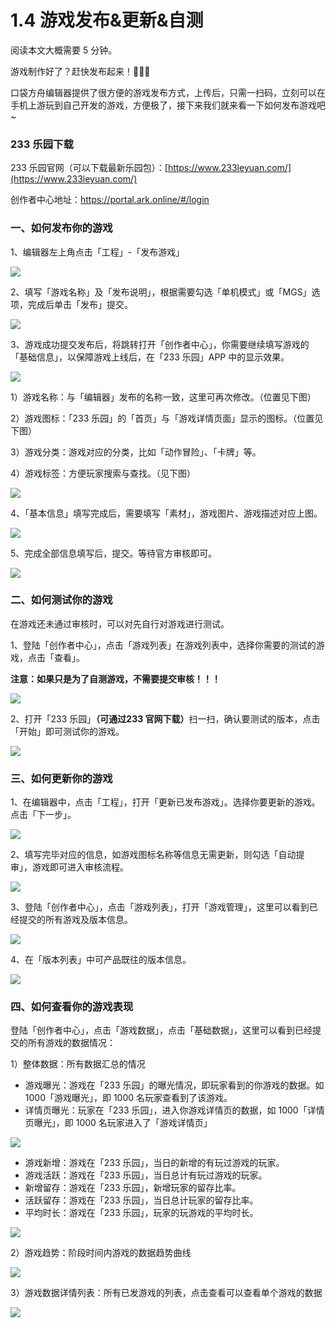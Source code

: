 # 1.4 游戏发布&更新&自测

阅读本文大概需要 5 分钟。

游戏制作好了？赶快发布起来！🎉🎉🎉

口袋方舟编辑器提供了很方便的游戏发布方式，上传后，只需一扫码，立刻可以在手机上游玩到自己开发的游戏，方便极了，接下来我们就来看一下如何发布游戏吧~

### 233 乐园下载

233 乐园官网（可以下载最新乐园包）：[https://www.233leyuan.com/](https://www.233leyuan.com/)

创作者中心地址：https://portal.ark.online/#/login

### 一、如何发布你的游戏

1、编辑器左上角点击「工程」-「发布游戏」

![](https://wstatic-a1.233leyuan.com/productdocs/static/boxcn3R0DjcBVExEZyXzHSSviUe.png)

2、填写「游戏名称」及「发布说明」，根据需要勾选「单机模式」或「MGS」选项，完成后单击「发布」提交。

![](https://wstatic-a1.233leyuan.com/productdocs/static/boxcn7sQzjLm9UpjjCLDXr3VyFe.png)

3、游戏成功提交发布后，将跳转打开「创作者中心」，你需要继续填写游戏的「基础信息」，以保障游戏上线后，在「233 乐园」APP 中的显示效果。

![](https://wstatic-a1.233leyuan.com/productdocs/static/boxcnU3Qo6xKGPrVWduHgHizpqg.png)

1）游戏名称：与「编辑器」发布的名称一致，这里可再次修改。（位置见下图）

2）游戏图标：「233 乐园」的「首页」与「游戏详情页面」显示的图标。（位置见下图）

3）游戏分类：游戏对应的分类，比如「动作冒险」、「卡牌」等。

4）游戏标签：方便玩家搜索与查找。（见下图）

![](https://wstatic-a1.233leyuan.com/productdocs/static/boxcnaFwBDWKv9U7pbin4QRdeIb.png)

4、「基本信息」填写完成后，需要填写「素材」，游戏图片、游戏描述对应上图。

![](https://wstatic-a1.233leyuan.com/productdocs/static/boxcnQg0jbYoIE3rfqVVQITI5jb.png)

5、完成全部信息填写后，提交。等待官方审核即可。

![](https://wstatic-a1.233leyuan.com/productdocs/static/boxcnzFMggyPJYzgGurg8RacSjh.jpg)

### 二、如何测试你的游戏

在游戏还未通过审核时，可以对先自行对游戏进行测试。

1、登陆「创作者中心」，点击「游戏列表」在游戏列表中，选择你需要的测试的游戏，点击「查看」。

<strong>注意：如果只是为了自测游戏，不需要提交审核！！！</strong>

![](https://wstatic-a1.233leyuan.com/productdocs/static/boxcnB6qsmDeYtGRDLoA8Xm1lfd.png)

2、打开「233 乐园」<strong>（可通过</strong><strong>233 官网</strong><strong>下载）</strong>扫一扫，确认要测试的版本，点击「开始」即可测试你的游戏。

![](https://wstatic-a1.233leyuan.com/productdocs/static/boxcn70RymieTzRQGEyj6POk3lg.gif)

### 三、如何更新你的游戏

1、在编辑器中，点击「工程」，打开「更新已发布游戏」。选择你要更新的游戏。点击「下一步」。

![](https://wstatic-a1.233leyuan.com/productdocs/static/boxcnKR9VgUdzpwDsKt3tVCHpMg.png)

2、填写完毕对应的信息，如游戏图标名称等信息无需更新，则勾选「自动提审」，游戏即可进入审核流程。

![](https://wstatic-a1.233leyuan.com/productdocs/static/boxcnGJoVqRJnr5ZB0YWcPyHHPe.png)

3、登陆「创作者中心」，点击「游戏列表」，打开「游戏管理」，这里可以看到已经提交的所有游戏及版本信息。

![](https://wstatic-a1.233leyuan.com/productdocs/static/boxcnug9rBhTyaaxB9rmGjMnHue.png)

4、在「版本列表」中可产品既往的版本信息。

![](https://wstatic-a1.233leyuan.com/productdocs/static/boxcnQgOxAAzSpetddJNb6VfFVf.png)

### 四、如何查看你的游戏表现

登陆「创作者中心」，点击「游戏数据」，点击「基础数据」，这里可以看到已经提交的所有游戏的数据情况：

1）整体数据：所有数据汇总的情况

- 游戏曝光：游戏在「233 乐园」的曝光情况，即玩家看到的你游戏的数据。如 1000「游戏曝光」，即 1000 名玩家查看到了该游戏。
- 详情页曝光：玩家在「233 乐园」，进入你游戏详情页的数据，如 1000「详情页曝光」，即 1000 名玩家进入了「游戏详情页」

![](https://wstatic-a1.233leyuan.com/productdocs/static/boxcnwRxgyjGEbCSJkFlxUo0wYb.png)

- 游戏新增：游戏在「233 乐园」，当日的新增的有玩过游戏的玩家。
- 游戏活跃：游戏在「233 乐园」，当日总计有玩过游戏的玩家。
- 新增留存：游戏在「233 乐园」，新增玩家的留存比率。
- 活跃留存：游戏在「233 乐园」，当日总计玩家的留存比率。
- 平均时长：游戏在「233 乐园」，玩家的玩游戏的平均时长。

![](https://wstatic-a1.233leyuan.com/productdocs/static/boxcnilKXNzBdBXk3iU50gjjBNe.png)

2）游戏趋势：阶段时间内游戏的数据趋势曲线

![](https://wstatic-a1.233leyuan.com/productdocs/static/boxcnuc3gyUuMpgurwid6GMCywb.png)

3）游戏数据详情列表：所有已发游戏的列表，点击查看可以查看单个游戏的数据

![](https://wstatic-a1.233leyuan.com/productdocs/static/boxcngcNGWaFXzuz7o14NrEC8ub.png)
